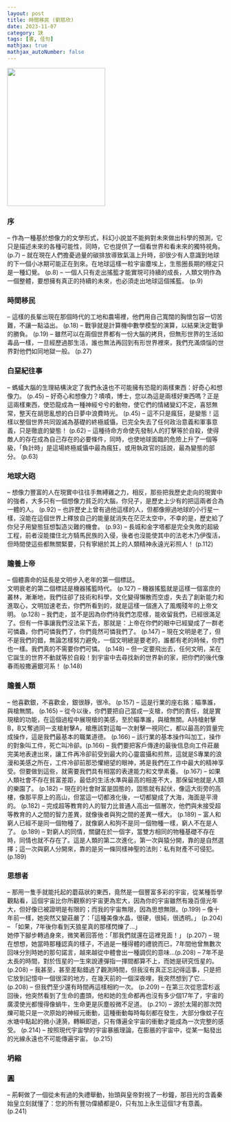 ```yaml
---
layout: post
title: 時間移民 (劉慈欣)
date: 2023-11-07
category: 訣
tags: [書, 佳句]
mathjax: true
mathjax_autoNumber: false
---
```


<img src="https://doltegg.github.io/book/images/time.jpg" style="width: 228px; height: 320px;">

### 序

– 作為一種基於想像力的文學形式，科幻小說並不能夠對未來做出科學的預測，它只是描述未來的各種可能性，同時，它也提供了一個看世界和看未來的獨特視角。 (p.7)
– 就在現在人們擔憂過量的碳排放導致氣溫上升時，卻很少有人意識到地球的下一個小冰期可能正在到來。在地球這樣一粒宇宙塵埃上，生態圈長期的穩定只是一種幻覺。 (p.8)
– 一個人只有走出搖籃才能實現可持續的成長，人類文明作為一個整體，要想擁有真正的持續的未來，也必須走出地球這個搖籃。 (p.9)

### 時間移民

– 這樣的長輩出現在那個時代的工地和農場裡，他們用自己寬闊的胸懷包容一切苦難，不讓一點溢出。 (p.18)
– 戰爭就是計算機中數學模型的演算，以結果決定戰爭的勝負。 (p.19)
– 雖然可以在兩個世界都有一份大腦的拷貝，但無形世界的生活如毒品一樣，一旦經歷過那生活，誰也無法再回到有形世界裡來，我們充滿煩惱的世界對他們如同地獄一般。 (p.27)

### 白堊紀往事

– 螞蟻大腦的生理結構決定了我們永遠也不可能擁有恐龍的兩樣東西：好奇心和想像力。 (p.45)
– 好奇心和想像力？嘖嘖，博士，您以為這是兩樣好東西嗎？正是這兩樣東西，使恐龍成為一種神經兮兮的動物，使它們的情緒變幻不定，喜怒無常，整天在胡思亂想的白日夢中浪費時光。 (p.45)
– 這不只是瘋狂，是變態！這樣以整個世界共同毀滅為基礎的終極威懾，已完全失去了任何政治意義和軍事意義，只是徹底的變態！ (p.62)
– 這種待命方命使先發制人的打擊等於自殺，使得敵人的存在成為自己存在的必要條件，同時，也使地球面臨的危險上升了一個等級，「負計時」是這場終極威懾中最為瘋狂，或用執政官的話說，最為變態的部分。 (p.63)

### 地球大砲

– 想像力豐富的人在現實中往往手無縛雞之力，相反，那些把我歷史走向的現實中的強者，大多只有一個想像力貧乏的大腦，你兒子，是歷史上少有的把這兩者合為一體的人。 (p.92)
– 也許歷史上曾有過他這樣的人，但都像擦過地球的小行星一樣，沒能在這個世界上釋放自己的能量就消失在茫茫太空中，不幸的是，歷史給了你兒子用變態狂想製造災難的機會。 (p.93)
– 長城和金字塔都是完全失敗的超級工程，前者沒能擋住北方騎馬民族的入侵，後者也沒能使其中的法老木乃伊復活，但時間使這些都無關緊要，只有寧絕於其上的人類精神永遠光彩照人！ (p.112)

### 贍養上帝

– 個體壽命的延長是文明步入老年的第一個標誌。<br>
文明衰老的第二個標誌是機器搖籃時代。 (p.127)
–  機器搖籃就是這樣一個富庶的叢林，漸漸地，我們往卻了技術和科學，文化變得懶散而空虛，失去了創新能力和進取心，文明加速老去，你們所看到的，就是這樣一個進入了風燭殘年的上帝文明。 (p.128)
– 我們走，並不是因為你們待我們怎麼樣，能收留我們，已經很滿足了。但有一件事讓我們沒法呆下去，那就是：上帝在你們的眼中已經變成了一群老可憐蟲，你們可憐我們了，你們竟然可憐我們了。 (p.147)
– 現在文明是老了，但不是我們的錯，無論怎樣努力避免，一個文明總是要老的，誰都有老的時候，你們也一樣。我們真的不需要你們可憐。 (p.148)
– 但一定要飛出去，任何文明，呆在它誕生的世界不動就等於自殺！到宇宙中去尋找新的世界新的家，把你們的後代像春雨般撒遍銀河系！ (p.148)

### 贍養人類

– 他喜歡銀，不喜歡金，銀很靜，很冷。 (p.157)
– 這是行業的座右銘：瞄準誰，與槍無關。 (p.165)
– 從今以後，你們要把自己當成一支槍，你們的責任，就是實現槍的功能，在這個過程中展現槍的美感，至於瞄準誰，與槍無關。A持槍射擊B，B又奪過同一支槍射擊A，槍應該對這每一次射擊一視同仁，都以最高的質量完成操作，這是我們最基本的職業道德。 (p.166)
– 該行業的基本操作叫加工，操作的對象叫工件，死亡叫冷卻。(p.166)
– 我們要把客戶傳達的最後信息向工件莊嚴完美地表達出來，讓工件再冷卻前受到最大的心靈震攝和煎熬，這就是S專業的浪漫和美感之所在，工件冷卻前那恐懼絕望的眼神，將是我們在工作中最大的精神享受。但要做到這些，就需要我們具有相當的表達能力和文學素養。 (p.167)
– 如果人類社會不存在貧富差距，最低的生活水準與最高的相差不大，那保留地就是人類的樂園了。 (p.182)
– 現在的社會財富是固態的，固態就有起伏，像這大街旁的高樓，像那平原上的高山，但當這一切都液化後，一切都變成了大海，海面是平滑的。 (p.182)
– 完成超等教育的人的智力比普通人高出一個層次，他們與未接受超等教育的人之間的智力差異，就像後者與狗之間的差異一樣大。 (p.189)
– 富人和窮人已經不是同一個物種了，就像窮人和狗不是同一個物種一樣，窮人不在是人了。 (p.189)
– 對窮人的同情，關鍵在於一個字，當雙方相同的物種基礎不存在時，同情也就不存在了。這是人類的第二次進化，第一次與猿分開，靠的是自然選擇；這一次與窮人分開來，靠的是另一條同樣神聖的法則：私有財產不可侵犯。 (p.189)

### 思想者

– 那用一隻手就能托起的蘑菇狀的東西，竟然是一個豐富多彩的宇宙，從某種哲學觀點看，這個宇宙比你所觀察的宇宙更為宏大，因為你的宇宙雖然有幾百億光年大，但好像已被證明是有限的；而我的宇宙無限，因為思想無限。(p.199)
– 像十年前一樣，她突然又變莊嚴了：「這種美像水晶，很硬，很純，很透明。」 (p.204)
– 「如果，7年後你看到天狼星真的那樣閃爍了…」<br>
她停下腳步轉過身來，微笑著回答他：「那我們就還在這裡見面！」 (p.207)
– 現在想想，她當時那種認真的樣子，不過是一種得體的禮貌而已，7年間他曾無數次回味分別時她的那句諾言，越來越從中體會出一種調侃的意味…(p.208)
– 7年不是太長的時間，對於恆星的一生來說連彈指一揮間都算不上，而她是研究恆星的。 (p.208)
– 我甚至，甚至差點錯過了觀測時間，但我沒有真正忘記得這事，只是把它放到記憶中一個很深的地方，在幾天前的一個深夜哩，我突然想到了它… (p.208)
– 但我們至少還有時間再這樣相約一次。 (p.209)
– 在第三次從思雲杉返回後，他突然看到了生命的盡頭，他和她的生命都再也沒有多少個17年了，宇宙的廣漠使光都慢得像蝸牛，生命更是灰塵般微不足道。 (p.210)
– 源於太陽的那次閃爍可能只是一次原始的神經元衝動，這種衝動每時每刻都在發生，大部分像蚊子在水塘中點起的微小漣漪，轉瞬即逝，只有傳遍全宇宙的衝動才能成為一次完整的感受。 (p.214)
– 按照現代宇宙學的宇宙暴脹理論，在膨脹的宇宙中，從某一點發出的光線永遠也不可能傳遍宇宙。 (p.215)

### 坍縮

### 圓

– 荊軻做了一個從未有過的失禮舉動，抬頭與皇帝對視了一秒鐘，那目光的含義秦始皇立刻就懂了：您的所有豐功偉績都是0，只有加上永生這個1才有意義。 (p.241)
